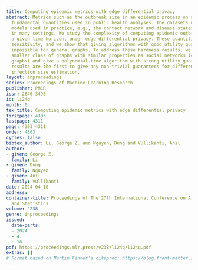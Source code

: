 ```yaml
---
title: Computing epidemic metrics with edge differential privacy
abstract: Metrics such as the outbreak size in an epidemic process on a network are
  fundamental quantities used in public health analyses. The datasets used in such
  models used in practice, e.g., the contact network and disease states, are sensitive
  in many settings. We study the complexity of computing epidemic outbreak size within
  a given time horizon, under edge differential privacy. These quantities have high
  sensitivity, and we show that giving algorithms with good utility guarantees is
  impossible for general graphs. To address these hardness results, we consider a
  smaller class of graphs with similar properties as social networks (called expander
  graphs) and give a polynomial-time algorithm with strong utility guarantees. Our
  results are the first to give any non-trivial guarantees for differentially private
  infection size estimation.
layout: inproceedings
series: Proceedings of Machine Learning Research
publisher: PMLR
issn: 2640-3498
id: li24q
month: 0
tex_title: Computing epidemic metrics with edge differential privacy
firstpage: 4303
lastpage: 4311
page: 4303-4311
order: 4303
cycles: false
bibtex_author: Li, George Z. and Nguyen, Dung and Vullikanti, Anil
author:
- given: George Z.
  family: Li
- given: Dung
  family: Nguyen
- given: Anil
  family: Vullikanti
date: 2024-04-18
address:
container-title: Proceedings of The 27th International Conference on Artificial Intelligence
  and Statistics
volume: '238'
genre: inproceedings
issued:
  date-parts:
  - 2024
  - 4
  - 18
pdf: https://proceedings.mlr.press/v238/li24q/li24q.pdf
extras: []
# Format based on Martin Fenner's citeproc: https://blog.front-matter.io/posts/citeproc-yaml-for-bibliographies/
---
```

